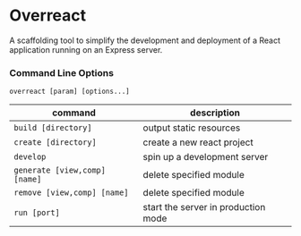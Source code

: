 # Overreact

A scaffolding tool to simplify the development and deployment of a React application running on an Express server.


### Command Line Options

```
overreact [param] [options...]
```

| command                       | description                         |
|-------------------------------|-------------------------------------|
| `build [directory]`           | output static resources             |
| `create [directory]`          | create a new react project          |
| `develop`                     | spin up a development server        |
| `generate [view,comp] [name]` | delete specified module             |
| `remove [view,comp] [name]`   | delete specified module             |
| `run [port]`                  | start the server in production mode |
